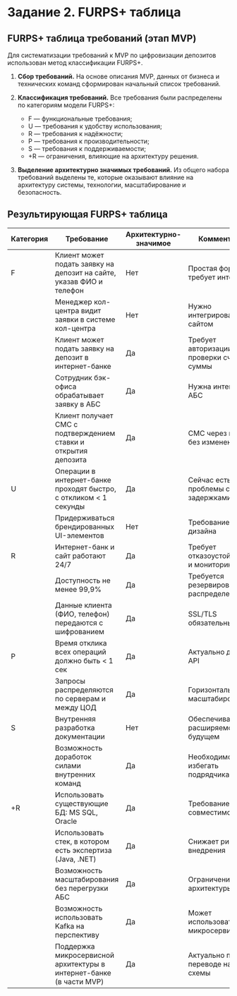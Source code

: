 # Задание 2. FURPS+ таблица

## FURPS+ таблица требований (этап MVP)

Для систематизации требований к MVP по цифровизации депозитов использован метод классификации FURPS+.

1. **Сбор требований.** На основе описания MVP, данных от бизнеса и технических команд сформирован начальный список
   требований.

2. **Классификация требований.** Все требования были распределены по категориям модели FURPS+:
    - F — функциональные требования;
    - U — требования к удобству использования;
    - R — требования к надёжности;
    - P — требования к производительности;
    - S — требования к поддерживаемости;
    - +R — ограничения, влияющие на архитектуру решения.

3. **Выделение архитектурно значимых требований.** Из общего набора требований выделены те, которые оказывают влияние на
   архитектуру системы, технологии, масштабирование и безопасность.

   
## Результирующая FURPS+ таблица

| Категория | Требование                                                                 | Архитектурно-значимое | Комментарий |
|-----------|----------------------------------------------------------------------------|------------------------|-------------|
| F         | Клиент может подать заявку на депозит на сайте, указав ФИО и телефон       | Нет                    | Простая форма, не требует интеграции |
|           | Менеджер кол-центра видит заявки в системе кол-центра                      | Нет                    | Нужно интегрировать с сайтом |
|           | Клиент может подать заявку на депозит в интернет-банке                     | Да                     | Требует авторизации, проверки счёта и суммы |
|           | Сотрудник бэк-офиса обрабатывает заявку в АБС                              | Да                     | Нужна интеграция с АБС |
|           | Клиент получает СМС с подтверждением ставки и открытия депозита            | Да                     | СМС через шлюз, без изменений ядра |
| U         | Операции в интернет-банке проходят быстро, с откликом < 1 секунды          | Да                     | Сейчас есть проблемы с задержками |
|           | Придерживаться брендированных UI-элементов                                 | Нет                    | Требование дизайна |
| R         | Интернет-банк и сайт работают 24/7                                         | Да                     | Требует отказоустойчивости и мониторинга |
|           | Доступность не менее 99,9%                                                 | Да                     | Требуется резервирование и распределение |
|           | Данные клиента (ФИО, телефон) передаются с шифрованием                     | Да                     | SSL/TLS обязательны |
| P         | Время отклика всех операций должно быть < 1 сек                            | Да                     | Актуально для UI и API |
|           | Запросы распределяются по серверам и между ЦОД                             | Да                     | Горизонтальное масштабирование |
| S         | Внутренняя разработка документации                                         | Нет                    | Обеспечивает расширяемость в будущем |
|           | Возможность доработок силами внутренних команд                             | Да                     | Необходимость избегать подрядчика |
| +R        | Использовать существующие БД: MS SQL, Oracle                               | Да                     | Требование совместимости |
|           | Использовать стек, в котором есть экспертиза (Java, .NET)                  | Да                     | Снижает риски внедрения |
|           | Возможность масштабирования без перегрузки АБС                             | Да                     | Ограничение архитектуры |
|           | Возможность использовать Kafka на перспективу                              | Да                     | Может использоваться в микросервисах |
|           | Поддержка микросервисной архитектуры в интернет-банке (в части MVP)        | Да                     | Актуально при переводе на новые схемы |
